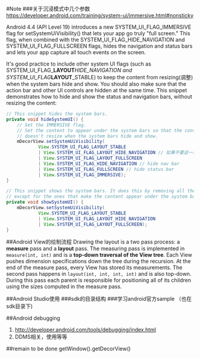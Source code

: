 #Note
###关于沉浸模式中几个参数
https://developer.android.com/training/system-ui/immersive.html#nonsticky 

Android 4.4 (API Level 19) introduces a new SYSTEM_UI_FLAG_IMMERSIVE flag for setSystemUiVisibility() that lets your app go truly "full screen." This flag, when combined with the SYSTEM_UI_FLAG_HIDE_NAVIGATION and SYSTEM_UI_FLAG_FULLSCREEN flags, hides the navigation and status bars and lets your app capture all touch events on the screen.

It's good practice to include other system UI flags (such as SYSTEM_UI_FLAG_<b>LAYOUT</b>_HIDE_NAVIGATION and SYSTEM_UI_FLAG_<b>LAYOUT</b>_STABLE) to keep the content from resizing(调整) when the system bars hide and show. You should also make sure that the action bar and other UI controls are hidden at the same time. This snippet demonstrates how to hide and show the status and navigation bars, without resizing the content:
```java
// This snippet hides the system bars.
private void hideSystemUI() {
    // Set the IMMERSIVE flag.
    // Set the content to appear under the system bars so that the content
    // doesn't resize when the system bars hide and show.
    mDecorView.setSystemUiVisibility(
            View.SYSTEM_UI_FLAG_LAYOUT_STABLE
            | View.SYSTEM_UI_FLAG_LAYOUT_HIDE_NAVIGATION // 如果不要这一行以及下面那一行，在应用打开的时候，界面有一个瞬间的跳动，界面中的所有layout都有一个根据屏幕移动位置的短暂过程。如果加上这两行的话，在一开始加载的时候就按照fullscreen加载，就不会出现那种情况
            | View.SYSTEM_UI_FLAG_LAYOUT_FULLSCREEN
            | View.SYSTEM_UI_FLAG_HIDE_NAVIGATION // hide nav bar
            | View.SYSTEM_UI_FLAG_FULLSCREEN // hide status bar
            | View.SYSTEM_UI_FLAG_IMMERSIVE);
}

// This snippet shows the system bars. It does this by removing all the flags
// except for the ones that make the content appear under the system bars.
private void showSystemUI() {
    mDecorView.setSystemUiVisibility(
            View.SYSTEM_UI_FLAG_LAYOUT_STABLE
            | View.SYSTEM_UI_FLAG_LAYOUT_HIDE_NAVIGATION
            | View.SYSTEM_UI_FLAG_LAYOUT_FULLSCREEN);
}
```
##Android View的绘制流程
Drawing the layout is a two pass process: a **measure** pass and a **layout** pass. The measuring pass is implemented in `measure(int, int)` and is a **top-down traversal of the View tree**. Each View pushes dimension specifications down the tree during the recursion. At the end of the measure pass, every View has stored its measurements. The second pass happens in `layout(int, int, int, int)` and is also top-down. During this pass each parent is responsible for positioning all of its children using the sizes computed in the measure pass.

##Android Studio使用
###sdk的目录结构
###学习android官方sample
（也在sdk目录下)

##Android debugging
1. http://developer.android.com/tools/debugging/index.html 
2. DDMS相关，使用等等

##remain to be done
getWindow().getDecorView()
